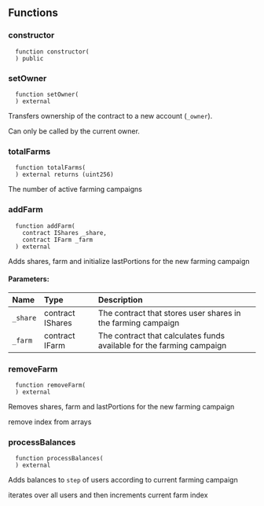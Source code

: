 


## Functions
### constructor
```solidity
  function constructor(
  ) public
```




### setOwner
```solidity
  function setOwner(
  ) external
```
Transfers ownership of the contract to a new account (`_owner`).

Can only be called by the current owner.


### totalFarms
```solidity
  function totalFarms(
  ) external returns (uint256)
```
The number of active farming campaigns



### addFarm
```solidity
  function addFarm(
    contract IShares _share,
    contract IFarm _farm
  ) external
```
Adds shares, farm and initialize lastPortions
for the new farming campaign


#### Parameters:
| Name | Type | Description                                                          |
| :--- | :--- | :------------------------------------------------------------------- |
|`_share` | contract IShares | The contract that stores user shares in the farming campaign
|`_farm` | contract IFarm | The contract that calculates funds available for the farming campaign

### removeFarm
```solidity
  function removeFarm(
  ) external
```
Removes shares, farm and lastPortions for the new farming campaign

remove index from arrays


### processBalances
```solidity
  function processBalances(
  ) external
```
Adds balances to `step` of users according to current farming campaign

iterates over all users and then increments current farm index


